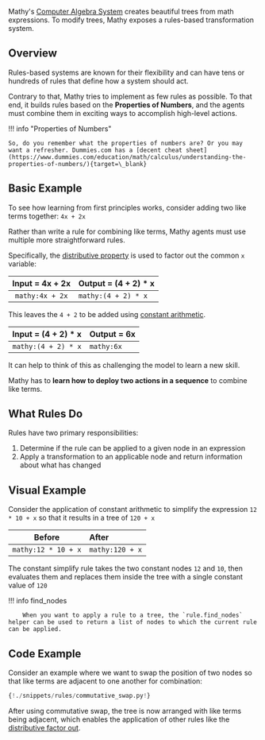 Mathy's [Computer Algebra System](/cas/overview) creates beautiful trees from math expressions. To modify trees, Mathy exposes a rules-based transformation system.

## Overview

Rules-based systems are known for their flexibility and can have tens or hundreds of rules that define how a system should act.

Contrary to that, Mathy tries to implement as few rules as possible. To that end, it builds rules based on the **Properties of Numbers**, and the agents must combine them in exciting ways to accomplish high-level actions.

!!! info "Properties of Numbers"

    So, do you remember what the properties of numbers are? Or you may want a refresher. Dummies.com has a [decent cheat sheet](https://www.dummies.com/education/math/calculus/understanding-the-properties-of-numbers/){target=\_blank}

## Basic Example

To see how learning from first principles works, consider adding two like terms together: `4x + 2x`

Rather than write a rule for combining like terms, Mathy agents must use multiple more straightforward rules.

Specifically, the [distributive property](/rules/distributive_property_factor_out) is used to factor out the common `x` variable:

| Input = **4x + 2x** | Output = **(4 + 2) \* x** |
| :-----------------: | :------------------------ |
|   `mathy:4x + 2x`   | `mathy:(4 + 2) * x`       |

This leaves the `4 + 2` to be added using [constant arithmetic](/rules/constant_arithmetic).

| Input = **(4 + 2) \* x** | Output = **6x** |
| :----------------------: | :-------------- |
|   `mathy:(4 + 2) * x`    | `mathy:6x`      |

It can help to think of this as challenging the model to learn a new skill.

Mathy has to **learn how to deploy two actions in a sequence** to combine like terms.

## What Rules Do

Rules have two primary responsibilities:

1. Determine if the rule can be applied to a given node in an expression
2. Apply a transformation to an applicable node and return information about what has changed

## Visual Example

Consider the application of constant arithmetic to simplify the expression `12 * 10 + x` so that it results in a tree of `120 + x`

|       Before        | After           |
| :-----------------: | :-------------- |
| `mathy:12 * 10 + x` | `mathy:120 + x` |

The constant simplify rule takes the two constant nodes `12` and `10`, then evaluates them and replaces them inside the tree with a single constant value of `120`

!!! info find_nodes

        When you want to apply a rule to a tree, the `rule.find_nodes` helper can be used to return a list of nodes to which the current rule can be applied.

## Code Example

Consider an example where we want to swap the position of two nodes so that like terms are adjacent to one another for combination:

```Python
{!./snippets/rules/commutative_swap.py!}
```

After using commutative swap, the tree is now arranged with like terms being adjacent, which enables the application of other rules like the [distributive factor out](/rules/distributive_property_factor_out).
